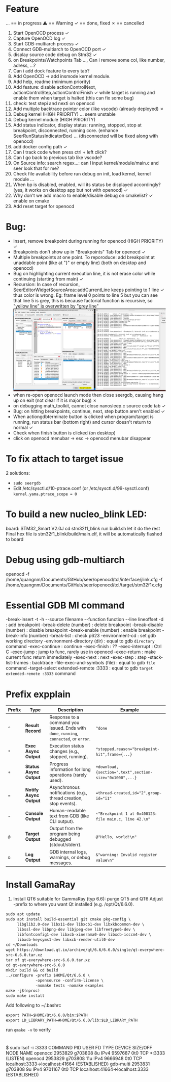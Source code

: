 # Feature
… == in progress
⚠ == Warning
✓ == done, fixed
✗ == cancelled
1. Start OpenOCD process                                                                        ✓
2. Capture OpenOCD log                                                                          ✓ 
3. Start GDB-multiarch process                                                                  ✓ 
4. Connect GDB-multiarch to OpenOCD port                                                        ✓
5. display source code debug on Stm32                                                           ✓
6. on Breakpoints/Watchpoints Tab ..., Can i remove some col, like number, adress, ...?
7. Can i add dock feature to every tab?
8. Add OpenOCD -> add insmode kernel module.
9. Add help, readme     (minimum priority)
10. Add feature: disable actionControlNext, actionControlStep,actionControlFinish               ✓
    while target is running and enable them when target is halted (this can fix some bug)
11. check: test stepi and nexti on openocd
12. Add multiple backtrace pointer color (like vscode) (already deployed)                       ✗
13. Debug kernel (HIGH PRIORITY)                                                                ... seem unstable
14. Debug kernel module (HIGH PRIORITY)
15. Add status indicator, display status: running, stopped, stop at breakpoint, disconnected,
    running core. (enhance SeerRunStatusIndicatorBox)                                           ... (disconnected will be fixed along with openocd)
16. add docker config path                                                                      ✓
17. Can I track code when press ctrl + left click?
18. Can I go back to previous tab like vscode?
19. On Source info: search regex...: can I input kernel/module/main.c and seer look that for me?
20. Check file availability before run debug on init, load kernel, kernel module ...
21. When bp is disabled, enabled, will its status be displayed accordingly?
            (yes, it works on desktop app but not with openocd)                                 ✓
22. Why don't we add macro to enable/disable debug on cmakelist?                                ✓ enable on cmake
23. Add reset target for openocd
# Bug:
- Insert, remove breakpoint during running for openocd (HIGH PRIORITY)                                              ✓
- Breakpoints don't show up in "Breakpoints" Tab for openocd                                                        ✓
- Multiple breakpoints at one point.
    To reporoduce: add breakpoint at unaddable point (like at "}" or empty line) (both on desktop and openocd)
- Bug on highlighting current execution line, it is not erase color while continuing (starting from main)           ✓
- Recursion: In case of recursion, SeerEditorWidgetSourceArea::addCurrentLine keeps pointing to 1 line              ✓
    thus color is wrong.
    Eg: frame level 0 points to line 5 but you can see that line 5 is grey, this is because factorial function is recursive, 
    so "yellow line" is overwritten by "grey line"
    ![Recursion bug](images/quangnm_recursionBug.png)
- when re-open openocd launch mode then close seergdb, causing hang up on exit (not clear if it is major bug)       ✗
- on debugging math_toolkit, cannot close nanosleep.c source code tab                                               ✓
- Bug: on hitting breakpoints, continue, next, step button aren't enabled                                           ✓
- When actiongdbterminate button is clicked when program/target is running, run status bar (bottom right) and
    cursor doesn't return to normal                                                                                 ✓
- Check when finish button is clicked (on desktop)
- click on openocd menubar -> esc -> openocd menubar disappear

# To fix attach to target issue
2 solutions:
- ```sudo seergdb```
- Edit /etc/sysctl.d/10-ptrace.conf (or /etc/sysctl.d/99-sysctl.conf)<br>
```kernel.yama.ptrace_scope = 0```
# To build a new nucleo_blink LED:
board: STM32_Smart V2.0J
cd stm32f1_blink
run build.sh
let it do the rest
Final hex file is stm32f1_blink/build/main.elf, it will be automatically flashed to board
# Debug using gdb-multiarch
openocd -f /home/quangnm/Documents/GitHub/seer/openocd/tcl/interface/jlink.cfg -f /home/quangnm/Documents/GitHub/seer/openocd/tcl/target/stm32f1x.cfg
# Essential GDB MI command
-break-insert -t -h --source filename --function function --line lineoffset -d                  : add breakpoint
-break-delete (number)                                                                          : delete breakpoint
-break-disable (number)                                                                         : disable breakpoint
-break-enable (number)                                                                          : enable breakpoint
-break-info (number)
-break-list                                                                                     : check p623
-environment-cd                                                                                 : set gdb working directory
-environment-directory (dir)                                                                    : equal to gdb `directory` command
-exec-continue                                                                                  : continue
-exec-finish                                                                                    : ??
-exec-interrupt                                                                                 : Ctrl C
-exec-jump                                                                                      : jump to func, rarely use in openocd
-exec-return                                                                                    : make current func return immediately
-exec-next                                                                                      : next
-exec-step                                                                                      : step
-stack-list-frames                                                                              : backtrace
-file-exec-and-symbols (file)                                                                   : equal to gdb `file` command
-target-select extended-remote :3333                                                            : equal to gdb `target extended-remote :3333` command

# Prefix expplain
| Prefix | Type                  | Description                                                                 | Example |
|--------|-----------------------|-----------------------------------------------------------------------------|---------|
| `^`    | **Result Record**     | Response to a command you issued. Ends with `done`, `running`, `connected`, or `error`. | `^done` |
| `*`    | **Exec Async Output** | Execution status changes (e.g., stopped, running).                          | `*stopped,reason="breakpoint-hit",frame={...}` |
| `+`    | **Status Async Output** | Progress information for long operations (rarely used).                    | `+download,{section=".text",section-size="0x1000",...}` |
| `=`    | **Notify Async Output** | Asynchronous notifications (e.g., thread creation, stop events).           | `=thread-created,id="2",group-id="i1"` |
| `~`    | **Console Output**    | Human-readable text from GDB (like CLI output).                             | `~"Breakpoint 1 at 0x400123: file main.c, line 42.\n"` |
| `@`    | **Target Output**     | Output from the program being debugged (stdout/stderr).                     | `@"Hello, world!\n"` |
| `&`    | **Log Output**        | GDB internal logs, warnings, or debug messages.                             | `&"warning: Invalid register value\n"` |

# Install GamaRay
1. Install QT6 suitable for GammaRay (typ 6.6): purge QT5 and QT6
Adjust -prefix to where you want Qt installed (e.g. /opt/Qt/6.6.0).
```
sudo apt update
sudo apt install build-essential git cmake pkg-config \
     libglib2.0-dev libx11-dev libxcb1-dev libxkbcommon-dev \
     libssl-dev libpng-dev libjpeg-dev libfreetype6-dev \
     libfontconfig1-dev libxcb-xinerama0-dev libxcb-icccm4-dev \
     libxcb-keysyms1-dev libxcb-render-util0-dev
cd ~/Downloads
wget https://download.qt.io/archive/qt/6.6/6.6.0/single/qt-everywhere-src-6.6.0.tar.xz
tar xf qt-everywhere-src-6.6.0.tar.xz
cd qt-everywhere-src-6.6.0
mkdir build && cd build
../configure -prefix $HOME/Qt/6.6.0 \
             -opensource -confirm-license \
             -nomake tests -nomake examples
make -j$(nproc)
sudo make install
```
Add following to ~/.bashrc
```
export PATH=$HOME/Qt/6.6.0/bin:$PATH
export LD_LIBRARY_PATH=#HOME/Qt/6.6.0/lib:$LD_LIBRARY_PATH
```
run `qmake -v` to verify

#
$ sudo lsof -i :3333
COMMAND       PID    USER   FD   TYPE  DEVICE SIZE/OFF NODE NAME
openocd   2953829 g703808    8u  IPv4 9597687      0t0  TCP *:3333 (LISTEN)
openocd   2953829 g703808   11u  IPv4 9666948      0t0  TCP localhost:3333->localhost:41664 (ESTABLISHED)
gdb-multi 2953831 g703808    9u  IPv4 9701167      0t0  TCP localhost:41664->localhost:3333 (ESTABLISHED)
